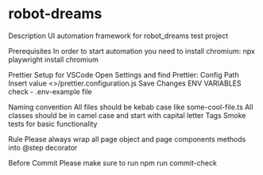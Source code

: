 # robot-dreams

Description
UI automation framework for robot_dreams test project

Prerequisites
In order to start automation you need to install chromium: npx playwright install chromium

Prettier Setup for VSCode
Open Settings and find Prettier: Config Path
Insert value <>/prettier.configuration.js
Save Changes
ENV VARIABLES
check - .env-example file

Naming convention
All files should be kebab case like some-cool-file.ts
All classes should be in camel case and start with capital letter
Tags
Smoke tests for basic functionality

Rule
Please always wrap all page object and page components methods into @step decorator

Before Commit
Please make sure to run npm run commit-check